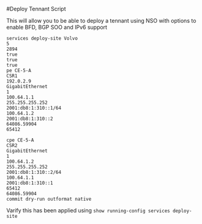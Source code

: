 #Deploy Tennant Script

This will allow you to be able to deploy a tennant using NSO with options to enable BFD, BGP SOO and IPv6 support
```
services deploy-site Volvo
5
2894
true
true
true
pe CE-5-A
CSR1
192.0.2.9
GigabitEthernet
1
100.64.1.1
255.255.255.252
2001:db8:1:310::1/64
100.64.1.2
2001:db8:1:310::2
64086.59904
65412

cpe CE-5-A
CSR2
GigabitEthernet
1
100.64.1.2
255.255.255.252
2001:db8:1:310::2/64
100.64.1.1
2001:db8:1:310::1
65412
64086.59904
commit dry-run outformat native 

```

Varify this has been applied using `show running-config services deploy-site`
